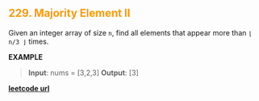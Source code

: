 <h2 style="color:#F90;">229. Majority Element II</h2>

Given an integer array of size `n`, find all elements that appear more than `⌊ n/3 ⌋` times.

**EXAMPLE**
>**Input**: nums = [3,2,3]
**Output**: [3]

**[leetcode url](https://leetcode.com/problems/majority-element-ii/description/)**
